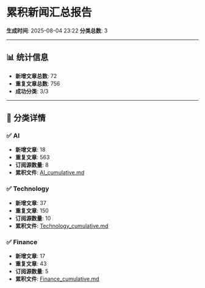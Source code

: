 # 累积新闻汇总报告

**生成时间**: 2025-08-04 23:22
**分类总数**: 3

---

## 📊 统计信息

- **新增文章总数**: 72
- **重复文章总数**: 756
- **成功分类**: 3/3

---

## 📂 分类详情

### ✅ AI
- **新增文章**: 18
- **重复文章**: 563
- **订阅源数量**: 8
- **累积文件**: [AI_cumulative.md](./AI_cumulative.md)

### ✅ Technology
- **新增文章**: 37
- **重复文章**: 150
- **订阅源数量**: 10
- **累积文件**: [Technology_cumulative.md](./Technology_cumulative.md)

### ✅ Finance
- **新增文章**: 17
- **重复文章**: 43
- **订阅源数量**: 5
- **累积文件**: [Finance_cumulative.md](./Finance_cumulative.md)
